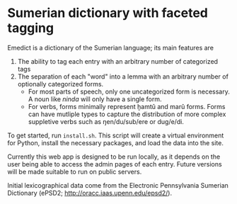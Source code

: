# Sumerian dictionary with faceted tagging

Emedict is a dictionary of the Sumerian language; its main features are
1. The ability to tag each entry with an arbitrary number of categorized tags
1. The separation of each "word" into a lemma with an arbitrary number of optionally categorized forms.
    * For most parts of speech, only one uncategorized form is necessary. A noun like *ninda* will only have a single form.
    * For verbs, forms minimally represent ḫamtû and marû forms. Forms can have mutliple types to capture the distribution of more complex suppletive verbs such as ŋen/du/sub/ere or dug/e/di.

To get started, run `install.sh`. This script will create a virtual environment for Python, install the necessary packages, and load the data into the site.

Currently this web app is designed to be run locally, as it depends on the user being able to access the admin pages of each entry. Future versions will be made suitable to run on public servers.

Initial lexicographical data come from the Electronic Pennsylvania Sumerian Dictionary (ePSD2; http://oracc.iaas.upenn.edu/epsd2/).
